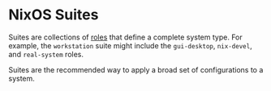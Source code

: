 # NixOS Suites

Suites are collections of [roles](../roles/README.md) that define a complete system type. For example, the `workstation` suite might include the `gui-desktop`, `nix-devel`, and `real-system` roles.

Suites are the recommended way to apply a broad set of configurations to a system.
